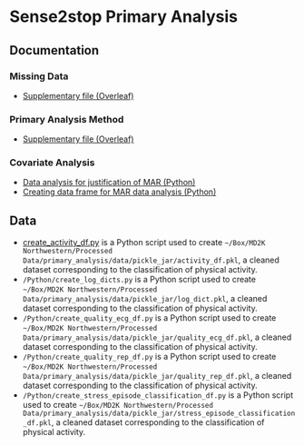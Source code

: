 # Sense2stop Primary Analysis

## Documentation
### Missing Data 
- [Supplementary file (Overleaf)](https://www.overleaf.com/5874359666wvmmvbbhzyhw)

### Primary Analysis Method
- [Supplementary file (Overleaf)](https://www.overleaf.com/4334158856hfhxpnmvcphz)

### Covariate Analysis 
- [Data analysis for justification of MAR (Python)]()
- [Creating data frame for MAR data analysis (Python)]()


## Data 

- [create_activity_df.py](https://github.com/StatisticalReinforcementLearningLab/S2S_primary_analysis/blob/master/Python/create_activity_df.py) is a Python script used to create `~/Box/MD2K Northwestern/Processed Data/primary_analysis/data/pickle_jar/activity_df.pkl`, a cleaned dataset corresponding to the classification of 
physical activity. 
- `/Python/create_log_dicts.py` is a Python script used to create `~/Box/MD2K Northwestern/Processed Data/primary_analysis/data/pickle_jar/log_dict.pkl`, a cleaned dataset corresponding to the classification of 
physical activity. 
- `/Python/create_quality_ecg_df.py` is a Python script used to create `~/Box/MD2K Northwestern/Processed Data/primary_analysis/data/pickle_jar/quality_ecg_df.pkl`, a cleaned dataset corresponding to the classification of 
physical activity. 
- `/Python/create_quality_rep_df.py` is a Python script used to create `~/Box/MD2K Northwestern/Processed Data/primary_analysis/data/pickle_jar/quality_rep_df.pkl`, a cleaned dataset corresponding to the classification of 
physical activity. 
- `/Python/create_stress_episode_classification_df.py` is a Python script used to create `~/Box/MD2K Northwestern/Processed Data/primary_analysis/data/pickle_jar/stress_episode_classification_df.pkl`, a cleaned dataset corresponding to the classification of 
physical activity. 








